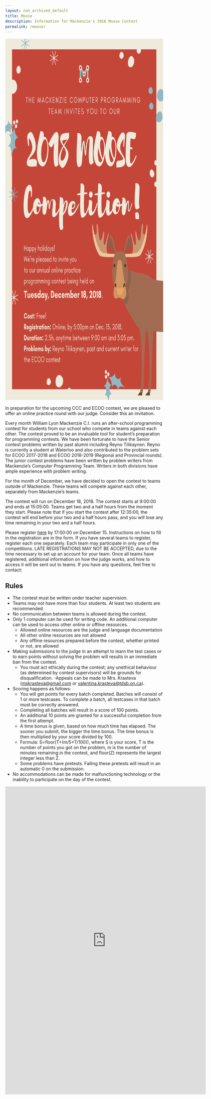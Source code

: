 ```yaml
---
layout: non_archived_default
title: Moose
description: Information for Mackenzie's 2018 Moose Contest
permalink: /moose/
---
```


<img src="/assets/cpt/ads/MOOSE_Poster_New_2.png" alt="MOOSE Poster" width="850" height="1150"/>

In preparation for the upcoming CCC and ECOO contest, we are pleased to offer an online practice round with our judge. Consider this an invitation.

Every month William Lyon Mackenzie C.I. runs an after-school programming contest for students from our school who compete in teams against each other. The contest proved to be an invaluable tool for student’s preparation for programming contests. We have been fortunate to have the Senior contest problems written by past alumni including Reyno Tilikaynen. Reyno is currently a student at Waterloo and also contributed to the problem sets for ECOO 2017-2018 and ECOO 2018-2019 (Regional and Provincial rounds). The junior contest problems have been written by problem writers from Mackenzie’s Computer Programming Team. Writers in both divisions have ample experience with problem writing.

For the month of December, we have decided to open the contest to teams outside of Mackenzie. These teams will compete against each other, separately from Mackenzie’s teams.

The contest will run on December 18, 2018. The contest starts at 9:00:00 and ends at 15:05:00. Teams get two and a half hours from the moment they start. Please note that if you start the contest after 12:35:00, the contest will end before your two and a half hours pass, and you will lose any time remaining in your two and a half hours.

Please register [here](https://goo.gl/forms/J3YPkODXUdAOXwRo1) by 17:00:00 on December 15. Instructions on how to fill in the registration are in the form. If you have several teams to register, register each one separately. Each team may participate in only one of the competitions. LATE REGISTRATIONS MAY NOT BE ACCEPTED, due to the time necessary to set up an account for your team. Once all teams have registered, additional information on how the judge works, and how to access it will be sent out to teams. If you have any questions, feel free to contact:

## Rules

- The contest must be written under teacher supervision.
- Teams may not have more than four students. At least two students are recommended.
- No communication between teams is allowed during the contest.
- Only 1 computer can be used for writing code. An additional computer can be used to access other online or offline resources.
	- Allowed online resources are the judge and language documentation
	- All other online resources are not allowed
	- Any offline resources prepared before the contest, whether printed or not, are allowed
- Making submissions to the judge in an attempt to learn the test cases or to earn points without solving the problem will results in an immediate ban from the contest.
	- You must act ethically during the contest; any unethical behaviour (as determined by contest supervisors) will be grounds for disqualification.
		-Appeals can be made to Mrs. Krasteva ([mskrasteva@gmail.com](mailto:mskrasteva@gmail.com) or [valentina.krasteva@tdsb.on.ca](mailto:valentina.krasteva@tdsb.on.ca)).
- Scoring happens as follows:
	- You will get points for every batch completed. Batches will consist of 1 or more testcases. To complete a batch, all testcases in that batch must be correctly answered.
	- Completing all batches will result in a score of 100 points.
	- An additional 10 points are granted for a successful completion from the first attempt.
	- A time bonus is given, based on how much time has elapsed. The sooner you submit, the bigger the time bonus. The time bonus is then multiplied by your score divided by 100.
	- 	Formula: S=floor(T+(m/5×T/100)), where S is your score, T is the number of points you got on the problem, m is the number of minutes remaining in the contest, and floor(Z) represents the largest integer less than Z.
	- Some problems have pretests. Failing these pretests will result in an automatic 0 on the submission.
- No accommodations can be made for malfunctioning technology or the inability to participate on the day of the contest.

<iframe src="https://docs.google.com/forms/d/e/1FAIpQLSdzS2OTaePGJ8Re4-WR7MJ0p1jdIludjmIb8pI0wDxi94TrJA/viewform?embedded=true" width="640" height="980" frameborder="0" marginheight="0" marginwidth="0">Loading...</iframe>